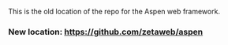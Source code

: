 This is the old location of the repo for the Aspen web framework.

### New location: https://github.com/zetaweb/aspen
